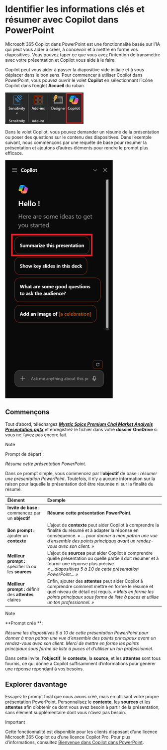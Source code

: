 # Identifier les informations clés et résumer avec Copilot dans PowerPoint

Microsoft 365 Copilot dans PowerPoint est une fonctionnalité basée sur l’IA qui peut vous aider à créer, à concevoir et à mettre en forme vos diapositives.  Vous pouvez taper ce que vous avez l’intention de transmettre avec votre présentation et Copilot vous aide à le faire.

Copilot peut vous aider à passer la diapositive vide initiale et à vous déplacer dans le bon sens. Pour commencer à utiliser Copilot dans PowerPoint, vous pouvez ouvrir le volet **Copilot** en sélectionnant l’icône Copilot dans l’onglet **Accueil** du ruban.

![Capture d’écran de l’icône Copilot dans le ruban PowerPoint.](../media/summarize_copilot-ribbon-powerpoint.png)

Dans le volet Copilot, vous pouvez demander un résumé de la présentation ou poser des questions sur le contenu des diapositives. Dans l’exemple suivant, nous commençons par une requête de base pour résumer la présentation et ajoutons d’autres éléments pour rendre le prompt plus efficace.

![Capture d’écran du volet Copilot dans PowerPoint lors de la première ouverture.](../media/summarize_copilot-pane-powerpoint.png)

## Commençons

Tout d’abord, téléchargez **_[Mystic Spice Premium Chai Market Analysis Presentation.pptx](https://go.microsoft.com/fwlink/?linkid=2268768)_** et enregistrez le fichier dans votre **dossier OneDrive** si vous ne l’avez pas encore fait.

> [!NOTE]
> Prompt de départ :
>
> _Résume cette présentation PowerPoint._

Dans ce prompt simple, vous commencez par l’**objectif** de base : _résumer une présentation PowerPoint_. Toutefois, il n’y a aucune information sur la raison pour laquelle la présentation doit être résumée ni sur la finalité du résumé.

| Élément | Exemple |
| :------ | :------- |
| **Invite de base :** commencez par un **objectif** | **Résume cette présentation PowerPoint.** |
| **Bon prompt :** ajouter un **contexte** | L’ajout de **contexte** peut aider Copilot à comprendre la finalité du résumé et à adapter la réponse en conséquence. _« … pour donner à mon patron une vue d’ensemble des points principaux avant un rendez-vous avec son client. »_ |
| **Meilleur prompt :** spécifier la ou les **sources** | L’ajout de **sources** peut aider Copilot à comprendre quelle présentation ou quelle partie il doit résumer et à fournir une réponse plus précise. _« ...diapositives 5 à 10 de cette présentation PowerPoint… »_ |
| **Meilleur prompt :** définir des **attentes** claires | Enfin, ajouter des **attentes** peut aider Copilot à comprendre comment mettre en forme le résumé et quel niveau de détail est requis. _« Mets en forme les points principaux sous forme de liste à puces et utilise un ton professionnel. »_ |

> [!NOTE]
> **Prompt créé **:
>
> _Résume les diapositives 5 à 10 de cette présentation PowerPoint pour donner à mon patron une vue d’ensemble des points principaux avant un rendez-vous avec son client. Merci de mettre en forme les points principaux sous forme de liste à puces et d’utiliser un ton professionnel._

Dans cette invite, l’**objectif**, le **contexte**, la **source**, et les **attentes** sont tous fournis, ce qui donne à Copilot suffisamment d’informations pour générer une réponse répondant à vos besoins.

## Explorer davantage

Essayez le prompt final que nous avons créé, mais en utilisant votre propre présentation PowerPoint. Personnalisez le **contexte**, les **sources** et les **attentes** afin d’obtenir ce dont vous avez besoin à partir de la présentation, sans élément supplémentaire dont vous n’avez pas besoin.

> [!IMPORTANT]
> Cette fonctionnalité est disponible pour les clients disposant d’une licence Microsoft 365 Copilot ou d’une licence Copilot Pro. Pour plus d’informations, consultez [Bienvenue dans Copilot dans PowerPoint](https://support.microsoft.com/office/welcome-to-copilot-in-powerpoint-57133c75-24c0-4519-8096-d0dadf25fb8d).
